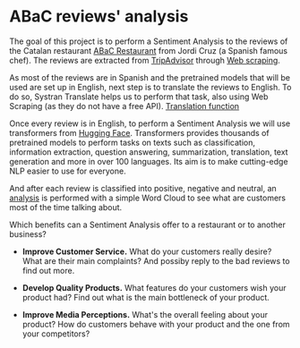 # ABaC reviews' analysis 

The goal of this project is to perform a Sentiment Analysis to the reviews of the Catalan restaurant [ABaC Restaurant](https://abacbarcelona.com/es/restaurante) from Jordi Cruz (a Spanish famous chef). The reviews are extracted from [TripAdvisor](https://www.tripadvisor.com/Restaurant_Review-g187497-d1074448-Reviews-ABaC-Barcelona_Catalonia.html) through [Web scraping](/webscraping.ipynb).

As most of the reviews are in Spanish and the pretrained models that will be used are set up in English, next step is to translate the reviews to English. To do so, Systran Translate helps us to perform that task, also using Web Scraping (as they do not have a free API). [Translation function](/translation.ipynb)

Once every review is in English, to perform a Sentiment Analysis we will use transformers from [Hugging Face](https://huggingface.co/). Transformers provides thousands of pretrained models to perform tasks on texts such as classification, information extraction, question answering, summarization, translation, text generation and more in over 100 languages. Its aim is to make cutting-edge NLP easier to use for everyone.

And after each review is classified into positive, negative and neutral, an [analysis](/ABaC_Sentiment_Analysis.ipynb) is performed with a simple Word Cloud to see what are customers most of the time talking about.

Which benefits can a Sentiment Analysis offer to a restaurant or to another business?

- **Improve Customer Service.** What do your customers really desire? What are their main complaints? And possiby reply to the bad reviews to find out more.

- **Develop Quality Products.** What features do your customers wish your product had? Find out what is the main bottleneck of your product.

- **Improve Media Perceptions.** What's the overall feeling about your product? How do customers behave with your product and the one from your competitors?